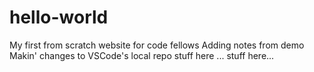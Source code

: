 # hello-world

My first from scratch website for code fellows
Adding notes from demo
Makin' changes to VSCode's local repo
stuff here
... stuff here...
